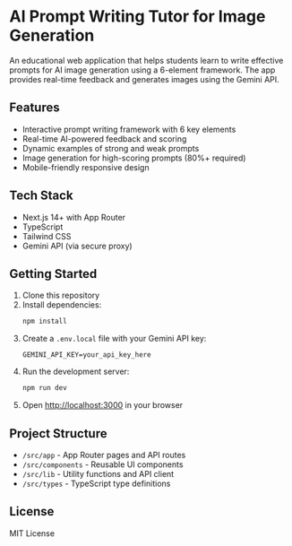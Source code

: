 # AI Prompt Writing Tutor for Image Generation

An educational web application that helps students learn to write effective prompts for AI image generation using a 6-element framework. The app provides real-time feedback and generates images using the Gemini API.

## Features

- Interactive prompt writing framework with 6 key elements
- Real-time AI-powered feedback and scoring
- Dynamic examples of strong and weak prompts
- Image generation for high-scoring prompts (80%+ required)
- Mobile-friendly responsive design

## Tech Stack

- Next.js 14+ with App Router
- TypeScript
- Tailwind CSS
- Gemini API (via secure proxy)

## Getting Started

1. Clone this repository
2. Install dependencies:
   ```bash
   npm install
   ```
3. Create a `.env.local` file with your Gemini API key:
   ```
   GEMINI_API_KEY=your_api_key_here
   ```
4. Run the development server:
   ```bash
   npm run dev
   ```
5. Open [http://localhost:3000](http://localhost:3000) in your browser

## Project Structure

- `/src/app` - App Router pages and API routes
- `/src/components` - Reusable UI components
- `/src/lib` - Utility functions and API client
- `/src/types` - TypeScript type definitions

## License

MIT License
